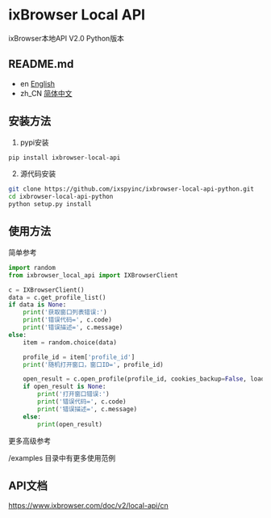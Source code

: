 # ixBrowser Local API

ixBrowser本地API V2.0 Python版本

## README.md
- en [English](README.md)
- zh_CN [简体中文](README.zh_CN.md)

## 安装方法

1. pypi安装
```BASH
pip install ixbrowser-local-api
```

2. 源代码安装
```BASH
git clone https://github.com/ixspyinc/ixbrowser-local-api-python.git
cd ixbrowser-local-api-python
python setup.py install
```

## 使用方法

简单参考
```python
import random
from ixbrowser_local_api import IXBrowserClient

c = IXBrowserClient()
data = c.get_profile_list()
if data is None:
    print('获取窗口列表错误:')
    print('错误代码=', c.code)
    print('错误描述=', c.message)
else:
	item = random.choice(data)

	profile_id = item['profile_id']
	print('随机打开窗口，窗口ID=', profile_id)

	open_result = c.open_profile(profile_id, cookies_backup=False, load_profile_info_page=False)
	if open_result is None:
		print('打开窗口错误:')
		print('错误代码=', c.code)
		print('错误描述=', c.message)
	else:
		print(open_result)
```

更多高级参考

/examples 目录中有更多使用范例



## API文档

https://www.ixbrowser.com/doc/v2/local-api/cn
